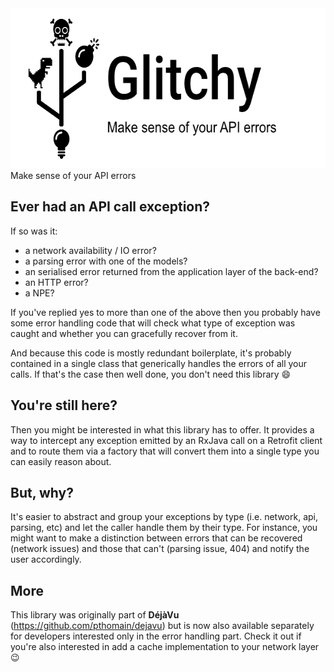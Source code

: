 <img src="https://github.com/pthomain/glitchy/blob/master/github/glitchy-header.png" height="256"/>
Make sense of your API errors

Ever had an API call exception?
-------------------------------

If so was it:

- a network availability / IO error?
- a parsing error with one of the models?
- an serialised error returned from the application layer of the back-end?
- an HTTP error?
- a NPE?

If you've replied yes to more than one of the above then you probably have some error handling code that will check what type of exception was caught and whether you can gracefully recover from it.

And because this code is mostly redundant boilerplate, it's probably contained in a single class that generically handles the errors of all your calls. If that's the case then well done, you don't need this library 😄 

You're still here?
------------------

Then you might be interested in what this library has to offer. It provides a way to intercept any exception emitted by an RxJava call on a Retrofit client and to route them via a factory that will convert them into a single type you can easily reason about. 

But, why?
---------

It's easier to abstract and group your exceptions by type (i.e. network, api, parsing, etc) and let the caller handle them by their type. For instance, you might want to make a distinction between errors that can be recovered (network issues) and those that can't (parsing issue, 404) and notify the user accordingly.

More
----

This library was originally part of __DéjàVu__ (https://github.com/pthomain/dejavu) but is now also available separately for developers interested only in the error handling part. Check it out if you're also interested in add a cache implementation to your network layer 😉

